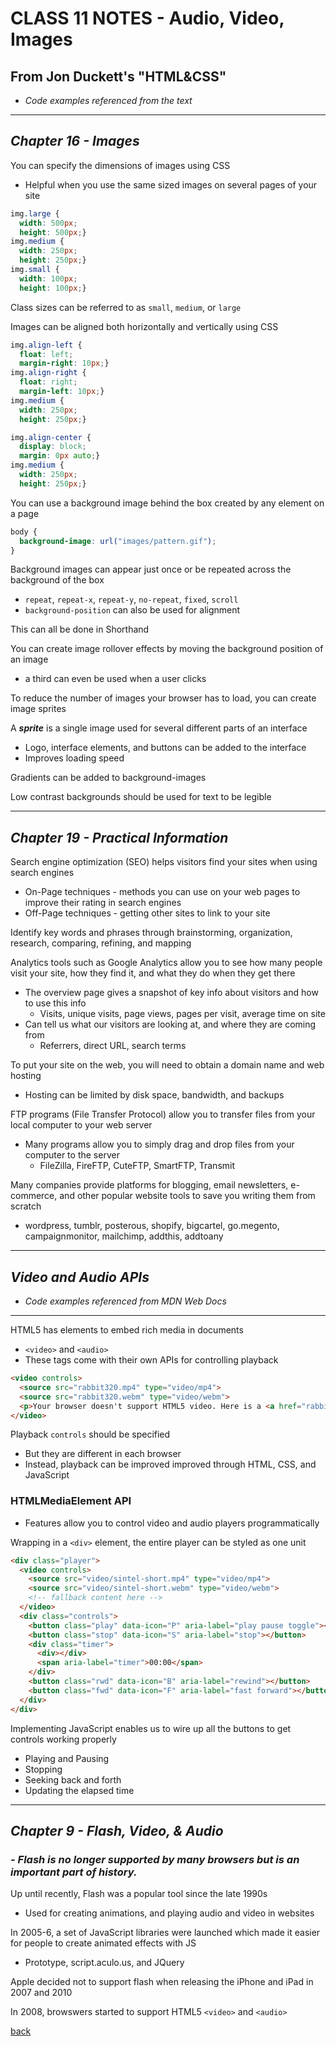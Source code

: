 # CLASS 11 NOTES - Audio, Video, Images

## **From Jon Duckett's "HTML&CSS"**

- *Code examples referenced from the text*

- - -

## ***Chapter 16 - Images***

You can specify the dimensions of images using CSS

- Helpful when you use the same sized images on several pages of your site

```css
img.large {
  width: 500px;
  height: 500px;}
img.medium {
  width: 250px;
  height: 250px;}
img.small {
  width: 100px;
  height: 100px;}
```

Class sizes can be referred to as `small`, `medium`, or `large`

Images can be aligned both horizontally and vertically using CSS

```css
img.align-left {
  float: left;
  margin-right: 10px;}
img.align-right {
  float: right;
  margin-left: 10px;}
img.medium {
  width: 250px;
  height: 250px;}
```

```css
img.align-center {
  display: block;
  margin: 0px auto;}
img.medium {
  width: 250px;
  height: 250px;}
```

You can use a background image behind the box created by any element on a page

```css
body {
  background-image: url("images/pattern.gif");
}
```

Background images can appear just once or be repeated across the background of the box

- `repeat`, `repeat-x`, `repeat-y`, `no-repeat`, `fixed`, `scroll`
- `background-position` can also be used for alignment

This can all be done in Shorthand

You can create image rollover effects by moving the background position of an image

- a third can even be used when a user clicks

To reduce the number of images your browser has to load, you can create image sprites

A ***sprite*** is a single image used for several different parts of an interface

- Logo, interface elements, and buttons can be added to the interface
- Improves loading speed

Gradients can be added to background-images

Low contrast backgrounds should be used for text to be legible
- - -

## ***Chapter 19 - Practical Information***

Search engine optimization (SEO) helps visitors find your sites when using search engines

- On-Page techniques - methods you can use on your web pages to improve their rating in search engines
- Off-Page techniques - getting other sites to link to your site

Identify key words and phrases through brainstorming, organization, research, comparing, refining, and mapping

Analytics tools such as Google Analytics allow you to see how many people visit your site, how they find it, and what they do when they get there

- The overview page gives a snapshot of key info about visitors and how to use this info
  - Visits, unique visits, page views, pages per visit, average time on site
- Can tell us what our visitors are looking at, and where they are coming from
  - Referrers, direct URL, search terms

To put your site on the web, you will need to obtain a domain name and web hosting

- Hosting can be limited by disk space, bandwidth, and backups

FTP programs (File Transfer Protocol) allow you to transfer files from your local computer to your web server

- Many programs allow you to simply drag and drop files from your computer to the server
  - FileZilla, FireFTP, CuteFTP, SmartFTP, Transmit

Many companies provide platforms for blogging, email newsletters, e-commerce, and other popular website tools to save you writing them from scratch

- wordpress, tumblr, posterous, shopify, bigcartel, go.megento, campaignmonitor, mailchimp, addthis, addtoany

- - -

## ***Video and Audio APIs***

- *Code examples referenced from MDN Web Docs*

- - -

HTML5 has elements to embed rich media in documents
- `<video>` and `<audio>`
- These tags come with their own APIs for controlling playback

```html
<video controls>
  <source src="rabbit320.mp4" type="video/mp4">
  <source src="rabbit320.webm" type="video/webm">
  <p>Your browser doesn't support HTML5 video. Here is a <a href="rabbit320.mp4">link to the video</a> instead.</p>
</video>
```

Playback `controls` should be specified
- But they are different in each browser
- Instead, playback can be improved improved through HTML, CSS, and JavaScript

### HTMLMediaElement API

- Features allow you to control video and audio players programmatically

Wrapping in a `<div>` element, the entire player can be styled as one unit

```html
<div class="player">
  <video controls>
    <source src="video/sintel-short.mp4" type="video/mp4">
    <source src="video/sintel-short.webm" type="video/webm">
    <!-- fallback content here -->
  </video>
  <div class="controls">
    <button class="play" data-icon="P" aria-label="play pause toggle"></button>
    <button class="stop" data-icon="S" aria-label="stop"></button>
    <div class="timer">
      <div></div>
      <span aria-label="timer">00:00</span>
    </div>
    <button class="rwd" data-icon="B" aria-label="rewind"></button>
    <button class="fwd" data-icon="F" aria-label="fast forward"></button>
  </div>
</div>
```

Implementing JavaScript enables us to wire up all the buttons to get controls working properly

- Playing and Pausing
- Stopping
- Seeking back and forth
- Updating the elapsed time

- - -

## ***Chapter 9 - Flash, Video, & Audio***

### *- Flash is no longer supported by many browsers but is an important part of history.*

Up until recently, Flash was a popular tool since the late 1990s

- Used for creating animations, and playing audio and video in websites

In 2005-6, a set of JavaScript libraries were launched which made it easier for people to create animated effects with JS

- Prototype, script.aculo.us, and JQuery

Apple decided not to support flash when releasing the iPhone and iPad in 2007 and 2010

In 2008, browswers started to support HTML5 `<video>` and `<audio>`


[back](../README.md)
